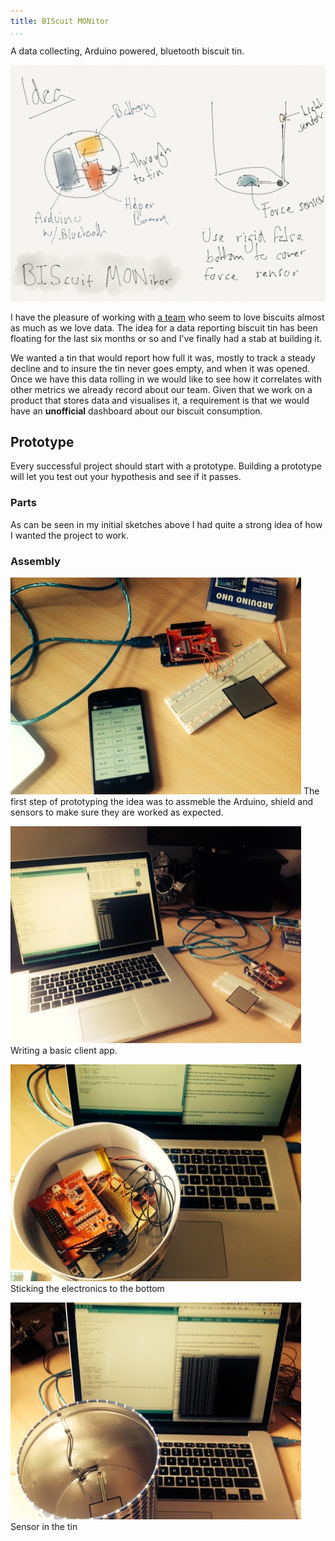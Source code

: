 ```yaml
---
title: BIScuit MONitor
...
```


A data collecting, Arduino powered, bluetooth biscuit tin.

![](img/idea.jpg)

I have the pleasure of working with [a team](https://www.gov.uk/performance) who seem to love biscuits almost as much as we love data. The idea for a data reporting biscuit tin has been floating for the last six months or so and I've finally had a stab at building it.

We wanted a tin that would report how full it was, mostly to track a steady decline and to insure the tin never goes empty, and when it was opened. Once we have this data rolling in we would like to see how it correlates with other metrics we already record about our team. Given that we work on a product that stores data and visualises it, a requirement is that we would have an **unofficial** dashboard about our biscuit consumption.

## Prototype

Every successful project should start with a prototype. Building a prototype will let you test out your hypothesis and see if it passes.

### Parts

As can be seen in my initial sketches above I had quite a strong idea of how I wanted the project to work.

### Assembly

![](img/testing-sensors-and-shield.jpg) The first step of prototyping the idea was to assmeble the Arduino, shield and sensors to make sure they are worked as expected.


![](img/basic-client.jpg) Writing a basic client app.


![](img/electronics-in-place.jpg) Sticking the electronics to the bottom


![](img/sensors-and-client.jpg) Sensor in the tin
